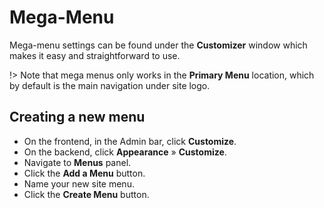# Mega-Menu

Mega-menu settings can be found under the **Customizer** window which makes it easy and straightforward to use.

!> Note that mega menus only works in the **Primary Menu** location, which by default is the main navigation under site logo.

## Creating a new menu

* On the frontend, in the Admin bar, click **Customize**.
* On the backend, click **Appearance** » **Customize**.
* Navigate to **Menus** panel.
* Click the **Add a Menu** button.
* Name your new site menu.
* Click the **Create Menu** button.
